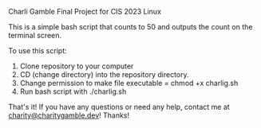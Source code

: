 Charli Gamble
Final Project for CIS 2023 Linux

This is a simple bash script that counts to 50 and outputs the count on the terminal screen.

To use this script:
1. Clone repository to your computer
2. CD (change directory) into the repository directory.
3. Change permission to make file executable = chmod +x charlig.sh
4. Run bash script with ./charlig.sh

That's it! If you have any questions or need any help, contact me at charity@charitygamble.dev!
Thanks!
